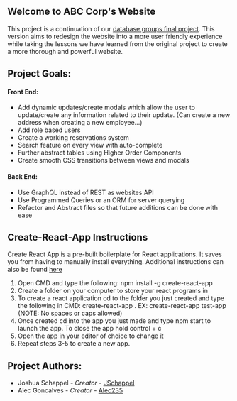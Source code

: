 ## Welcome to ABC Corp's Website

This project is a continuation of our [database groups final project](https://github.com/shu-csas-changgar/final-project-db-final). This version aims to redesign the website into a more user friendly experience while taking the lessons we have learned from the original project to create a more thorough and powerful website.


## Project Goals:

#### Front End:
- Add dynamic updates/create modals which allow the user to update/create any information related to their update. (Can create a new address when creating a new employee...)
- Add role based users
- Create a working reservations system
- Search feature on every view with auto-complete
- Further abstract tables using Higher Order Components
- Create smooth CSS transitions between views and modals

#### Back End:
- Use GraphQL instead of REST as websites API
- Use Programmed Queries or an ORM for server querying
- Refactor and Abstract files so that future additions can be done with ease  

## Create-React-App Instructions
Create React App is a pre-built boilerplate for React applications. It saves you from having to manually install everything. Additional instructions can also be found [here](https://facebook.github.io/create-react-app/docs/getting-started)
1) Open CMD and type the following: npm install -g create-react-app
2) Create a folder on your computer to store your react programs in
3) To create a react application cd to the folder you just created and type the following in CMD: create-react-app <App Name>. EX: create-react-app test-app (NOTE: No spaces or caps allowed)
4) Once created cd into the app you just made and type npm start to launch the app. To close the app hold control + c
5) Open the app in your editor of choice to change it
5) Repeat steps 3-5 to create a new app.


## Project Authors:
- Joshua Schappel - *Creator* - [JSchappel](https://github.com/jschappel)
- Alec Goncalves - *Creator* - [Alec235](https://github.com/Alec235)
